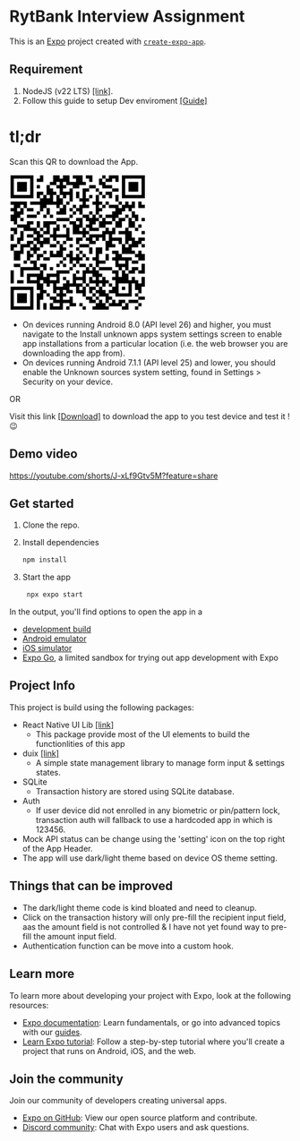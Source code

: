 # RytBank Interview Assignment

This is an [Expo](https://expo.dev) project created with [`create-expo-app`](https://www.npmjs.com/package/create-expo-app).

## Requirement

1. NodeJS (v22 LTS) [[link]](https://nodejs.org/en/download).
2. Follow this guide to setup Dev enviroment [[Guide]](https://docs.expo.dev/get-started/set-up-your-environment/)

# tl;dr

Scan this QR to download the App.

![Download](https://raw.githubusercontent.com/alex-yongkw/ryt-bank-assignment/refs/heads/main/docs/download-qr.png)

- On devices running Android 8.0 (API level 26) and higher, you must navigate to the Install unknown apps system settings screen to enable app installations from a particular location (i.e. the web browser you are downloading the app from).
- On devices running Android 7.1.1 (API level 25) and lower, you should enable the Unknown sources system setting, found in Settings > Security on your device.

OR

Visit this link [[Download]](https://expo.dev/accounts/blaze_spirit/projects/ryt-bank-assignment/builds/508d637f-4c58-4d68-b057-3410b7a0f37b) to download the app to you test device and test it ! 😉

## Demo video

https://youtube.com/shorts/J-xLf9Gtv5M?feature=share

## Get started

1. Clone the repo.

2. Install dependencies

   ```bash
   npm install
   ```

3. Start the app

   ```bash
    npx expo start
   ```

In the output, you'll find options to open the app in a

- [development build](https://docs.expo.dev/develop/development-builds/introduction/)
- [Android emulator](https://docs.expo.dev/workflow/android-studio-emulator/)
- [iOS simulator](https://docs.expo.dev/workflow/ios-simulator/)
- [Expo Go](https://expo.dev/go), a limited sandbox for trying out app development with Expo

## Project Info

This project is build using the following packages:

- React Native UI Lib [[link]](https://wix.github.io/react-native-ui-lib/)
  - This package provide most of the UI elements to build the functionlities of this app
- duix [[link]](https://github.com/BrodaNoel/duix)
  - A simple state management library to manage form input & settings states.
- SQLite
  - Transaction history are stored using SQLite database.
- Auth
  - If user device did not enrolled in any biometric or pin/pattern lock, transaction auth will fallback to use a hardcoded app in which is 123456.
- Mock API status can be change using the 'setting' icon on the top right of the App Header.
- The app will use dark/light theme based on device OS theme setting.

## Things that can be improved

- The dark/light theme code is kind bloated and need to cleanup.
- Click on the transaction history will only pre-fill the recipient input field, aas the amount field is not controlled & I have not yet found way to pre-fill the amount input field.
- Authentication function can be move into a custom hook.

## Learn more

To learn more about developing your project with Expo, look at the following resources:

- [Expo documentation](https://docs.expo.dev/): Learn fundamentals, or go into advanced topics with our [guides](https://docs.expo.dev/guides).
- [Learn Expo tutorial](https://docs.expo.dev/tutorial/introduction/): Follow a step-by-step tutorial where you'll create a project that runs on Android, iOS, and the web.

## Join the community

Join our community of developers creating universal apps.

- [Expo on GitHub](https://github.com/expo/expo): View our open source platform and contribute.
- [Discord community](https://chat.expo.dev): Chat with Expo users and ask questions.
